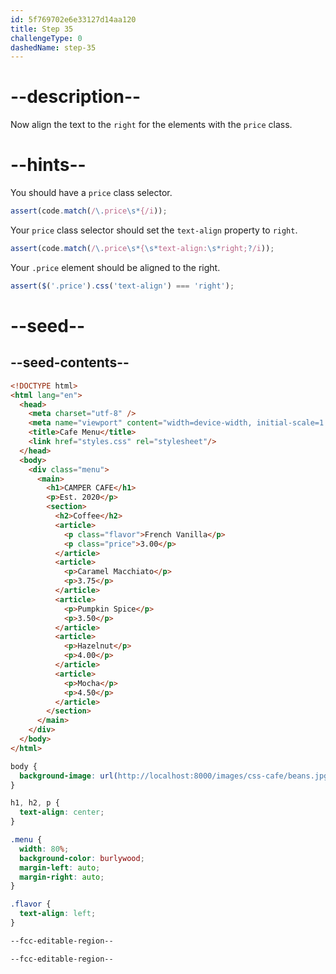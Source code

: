 ```yaml
---
id: 5f769702e6e33127d14aa120
title: Step 35
challengeType: 0
dashedName: step-35
---
```


# --description--

Now align the text to the `right` for the elements with the `price` class.

# --hints--

You should have a `price` class selector.

```js
assert(code.match(/\.price\s*{/i));
```

Your `price` class selector should set the `text-align` property to `right`.

```js
assert(code.match(/\.price\s*{\s*text-align:\s*right;?/i));
```

Your `.price` element should be aligned to the right.

```js
assert($('.price').css('text-align') === 'right');
```

# --seed--

## --seed-contents--

```html
<!DOCTYPE html>
<html lang="en">
  <head>
    <meta charset="utf-8" />
    <meta name="viewport" content="width=device-width, initial-scale=1.0" />
    <title>Cafe Menu</title>
    <link href="styles.css" rel="stylesheet"/>
  </head>
  <body>
    <div class="menu">
      <main>
        <h1>CAMPER CAFE</h1>
        <p>Est. 2020</p>
        <section>
          <h2>Coffee</h2>
          <article>
            <p class="flavor">French Vanilla</p>
            <p class="price">3.00</p>
          </article>
          <article>
            <p>Caramel Macchiato</p>
            <p>3.75</p>
          </article>
          <article>
            <p>Pumpkin Spice</p>
            <p>3.50</p>
          </article>
          <article>
            <p>Hazelnut</p>
            <p>4.00</p>
          </article>
          <article>
            <p>Mocha</p>
            <p>4.50</p>
          </article>
        </section>
      </main>
    </div>
  </body>
</html>
```

```css
body {
  background-image: url(http://localhost:8000/images/css-cafe/beans.jpg);
}

h1, h2, p {
  text-align: center;
}

.menu {
  width: 80%;
  background-color: burlywood;
  margin-left: auto;
  margin-right: auto;
}

.flavor {
  text-align: left;
}

--fcc-editable-region--

--fcc-editable-region--

```

